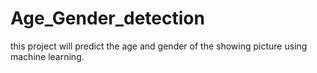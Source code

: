 # Age_Gender_detection
this project will predict the age and gender of the showing picture using machine learning.
